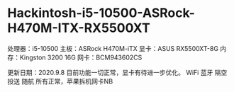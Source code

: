 # Hackintosh-i5-10500-ASRock-H470M-ITX-RX5500XT

处理器：i5-10500
主板：ASRock H470M-iTX
显卡：ASUS RX5500XT-8G
内存：Kingston 3200 16G
网卡：BCM943602CS


更新日期：2020.9.8
  目前功能一切正常，显卡有待进一步优化。
  WiFi 蓝牙 隔空投送 随航 所有正常，苹果拆机网卡NB
  

